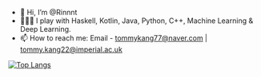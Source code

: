 - 👋 Hi, I’m @Rinnnt
- 👀🌱💞️ I play with Haskell, Kotlin, Java, Python, C++, Machine Learning & Deep Learning.
- 📫 How to reach me: Email - tommykang77@naver.com | tommy.kang22@imperial.ac.uk


[![Top Langs](https://github-readme-stats.vercel.app/api/top-langs/?username=Rinnnt&hide=html,css,scss&layout=compact)](https://github.com/anuraghazra/github-readme-stats)


<!---
[![Rinnnt's GitHub stats](https://github-readme-stats.vercel.app/api?username=Rinnnt&theme=dracula&show_icons=true)](https://github.com/anuraghazra/github-readme-stats)
---!>



<!---
Rinnnt/Rinnnt is a ✨ special ✨ repository because its `README.md` (this file) appears on your GitHub profile.
You can click the Preview link to take a look at your changes.
--->

